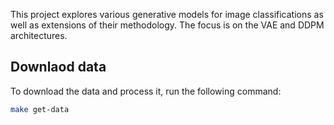 This project explores various generative models for image classifications as well as extensions of their methodology. The focus is on the VAE and DDPM architectures.


## Downlaod data
To download the data and process it, run the following command:
```bash
make get-data
```

